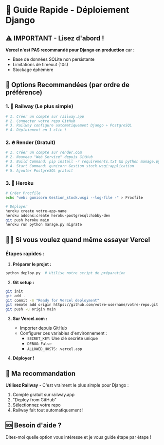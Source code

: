 # 🚀 Guide Rapide - Déploiement Django

## ⚠️ IMPORTANT - Lisez d'abord !

**Vercel n'est PAS recommandé pour Django en production** car :
- Base de données SQLite non persistante
- Limitations de timeout (10s)
- Stockage éphémère

## 🎯 Options Recommandées (par ordre de préférence)

### 1. 🌟 **Railway (Le plus simple)**
```bash
# 1. Créer un compte sur railway.app
# 2. Connecter votre repo GitHub
# 3. Railway configure automatiquement Django + PostgreSQL
# 4. Déploiement en 1 clic !
```

### 2. 🔥 **Render (Gratuit)**
```bash
# 1. Créer un compte sur render.com
# 2. Nouveau "Web Service" depuis GitHub
# 3. Build Command: pip install -r requirements.txt && python manage.py collectstatic --noinput
# 4. Start Command: gunicorn Gestion_stock.wsgi:application
# 5. Ajouter PostgreSQL gratuit
```

### 3. 💙 **Heroku**
```bash
# Créer Procfile
echo "web: gunicorn Gestion_stock.wsgi --log-file -" > Procfile

# Déployer
heroku create votre-app-name
heroku addons:create heroku-postgresql:hobby-dev
git push heroku main
heroku run python manage.py migrate
```

## 🤷‍♂️ Si vous voulez quand même essayer Vercel

### Étapes rapides :

1. **Préparer le projet :**
```bash
python deploy.py  # Utilise notre script de préparation
```

2. **Git setup :**
```bash
git init
git add .
git commit -m "Ready for Vercel deployment"
git remote add origin https://github.com/votre-username/votre-repo.git
git push -u origin main
```

3. **Sur Vercel.com :**
   - Importer depuis GitHub
   - Configurer ces variables d'environnement :
     - `SECRET_KEY`: Une clé secrète unique
     - `DEBUG`: `False`
     - `ALLOWED_HOSTS`: `.vercel.app`

4. **Déployer !**

## 🎯 Ma recommandation

**Utilisez Railway** - C'est vraiment le plus simple pour Django :
1. Compte gratuit sur railway.app
2. "Deploy from GitHub"
3. Sélectionnez votre repo
4. Railway fait tout automatiquement !

## 🆘 Besoin d'aide ?

Dites-moi quelle option vous intéresse et je vous guide étape par étape !